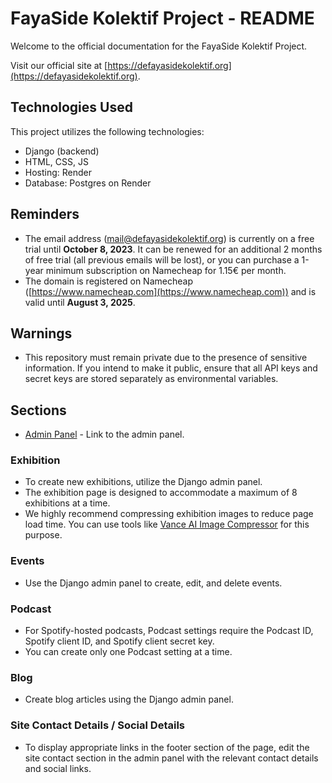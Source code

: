# FayaSide Kolektif Project - README

Welcome to the official documentation for the FayaSide Kolektif Project.

Visit our official site at [https://defayasidekolektif.org](https://defayasidekolektif.org).

## Technologies Used

This project utilizes the following technologies:

- Django (backend)
- HTML, CSS, JS
- Hosting: Render
- Database: Postgres on Render

## Reminders

- The email address (mail@defayasidekolektif.org) is currently on a free trial until **October 8, 2023**. It can be renewed for an additional 2 months of free trial (all previous emails will be lost), or you can purchase a 1-year minimum subscription on Namecheap for 1.15€ per month.
- The domain is registered on Namecheap ([https://www.namecheap.com](https://www.namecheap.com)) and is valid until **August 3, 2025**.

## Warnings

- This repository must remain private due to the presence of sensitive information. If you intend to make it public, ensure that all API keys and secret keys are stored separately as environmental variables.

## Sections

- [Admin Panel](https://www.defayasitekolektif.org/admin) - Link to the admin panel.

### Exhibition

- To create new exhibitions, utilize the Django admin panel.
- The exhibition page is designed to accommodate a maximum of 8 exhibitions at a time.
- We highly recommend compressing exhibition images to reduce page load time. You can use tools like [Vance AI Image Compressor](https://vanceai.com/image-compressor/) for this purpose.

### Events

- Use the Django admin panel to create, edit, and delete events.

### Podcast

- For Spotify-hosted podcasts, Podcast settings require the Podcast ID, Spotify client ID, and Spotify client secret key.
- You can create only one Podcast setting at a time.

### Blog

- Create blog articles using the Django admin panel.

### Site Contact Details / Social Details

- To display appropriate links in the footer section of the page, edit the site contact section in the admin panel with the relevant contact details and social links.
